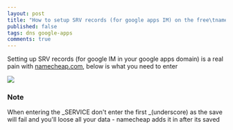 ```yaml
---
layout: post
title: "How to setup SRV records (for google apps IM) on the free\tnamecheap.com DNS hosting"
published: false
tags: dns google-apps
comments: true
---
```

Setting up SRV records (for google IM in your google apps domain) is a real pain with [namecheap.com](namecheap.com), 
below is what you need to enter

![](http://i.minus.com/ibqVduxG7TujVf.png)

### Note

When entering the _SERVICE don't enter the first _(underscore) 
as the save will fail and you'll loose all your data - namecheap adds it in after its saved
